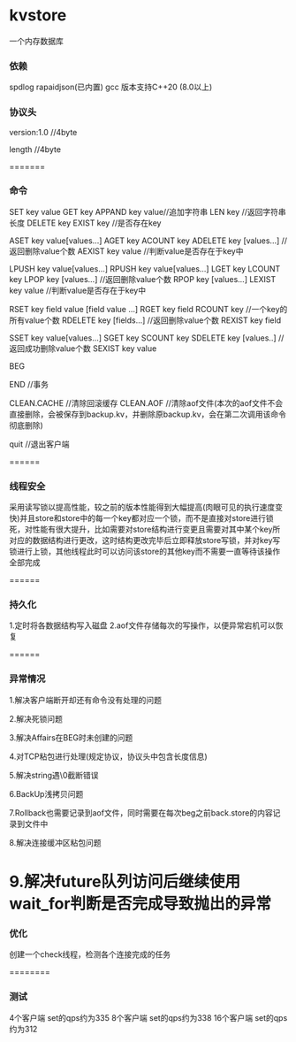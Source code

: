 # kvstore
一个内存数据库
### 依赖
spdlog
rapaidjson(已内置)
gcc 版本支持C++20 (8.0以上) 

### 协议头

version:1.0 //4byte

length //4byte


=======
### 命令
SET key value
GET key
APPAND key value//追加字符串
LEN key //返回字符串长度
DELETE key
EXIST key //是否存在key

ASET key value[values...]
AGET key
ACOUNT key
ADELETE key [values...] //返回删除value个数
AEXIST key value //判断value是否存在于key中

LPUSH key value[values...]
RPUSH key value[values...]
LGET key
LCOUNT key
LPOP key [values...] //返回删除value个数
RPOP key [values...]
LEXIST key value //判断value是否存在于key中

RSET key field value [field value ...]
RGET key field
RCOUNT key //一个key的所有value个数
RDELETE key [fields...] //返回删除value个数
REXIST key field

SSET key value[values...]
SGET key
SCOUNT key
SDELETE key [values..] //返回成功删除value个数
SEXIST key value

BEG

END //事务

CLEAN.CACHE //清除回滚缓存
CLEAN.AOF //清除aof文件(本次的aof文件不会直接删除，会被保存到backup.kv，并删除原backup.kv，会在第二次调用该命令彻底删除)


quit //退出客户端


======
### 线程安全
采用读写锁以提高性能，较之前的版本性能得到大幅提高(肉眼可见的执行速度变快)并且store和store中的每一个key都对应一个锁，而不是直接对store进行锁死，对性能有很大提升，比如需要对store结构进行变更且需要对其中某个key所对应的数据结构进行更改，这时结构更改完毕后立即释放store写锁，并对key写锁进行上锁，其他线程此时可以访问该store的其他key而不需要一直等待该操作全部完成


======
### 持久化

1.定时将各数据结构写入磁盘
2.aof文件存储每次的写操作，以便异常宕机可以恢复

======
### 异常情况

1.解决客户端断开却还有命令没有处理的问题

2.解决死锁问题

3.解决Affairs在BEG时未创建的问题

4.对TCP粘包进行处理(规定协议，协议头中包含长度信息)

5.解决string遇\0截断错误

6.BackUp浅拷贝问题

7.Rollback也需要记录到aof文件，同时需要在每次beg之前back.store的内容记录到文件中

8.解决连接缓冲区粘包问题

9.解决future队列访问后继续使用wait_for判断是否完成导致抛出的异常
========
### 优化

创建一个check线程，检测各个连接完成的任务


========
### 测试
4个客户端 set的qps约为335
8个客户端 set的qps约为338
16个客户端 set的qps约为312
